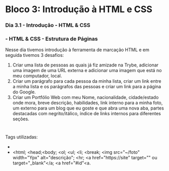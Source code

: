 # Bloco 3: Introdução à HTML e CSS

### Dia 3.1 - Introdução - HTML & CSS 

###               - HTML & CSS - Estrutura de Páginas



Nesse dia tivemos introdução à ferramenta de marcação HTML e em seguida tivemos 3 desafios:

1. Criar uma lista de pessoas as quais já fiz amizade na Trybe, adicionar uma imagem de uma URL externa e adicionar uma imagem que está no meu computador, local.
2. Criar um parágrafo para cada pessoa da minha lista, criar um link entre a minha lista e os parágrafos das pessoas e criar um link para a página do Google.
3. Criar um Portfólio Web com meu Nome, nacionalidade, cidade/estado onde mora, breve descrição, habilidades, link interno para a minha foto, um externo para um blog que eu goste e que abra uma nova aba, partes destacadas com negrito/itálico, índice de links internos para diferentes seções.

#
Tags utilizadas: 
-   <!DOCTYPE; html; 
-   <html; <head;<body;
    <ol; 
    <ul; 
    <li; 
    <break; 
    <img src="~/foto" width="Ypx" alt="descrição"; 
    <hr; <a href="https://site" target="" ou target="_blank"</a; 
    <a href="#id"<a.
#
